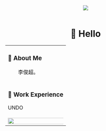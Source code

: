 <div align="center">

  <!-- dynamic typing effect 动态打字效果 -->
  <div>
    <a href="https://blog.sunguoqi.com/">
      <img src="https://readme-typing-svg.demolab.com?font=Fira+Code&pause=1000&width=435&lines=console.log(%22Hello%2C%20);欢迎来到李俊超的主页&center=true&size=27" />
    </a>
  </div>

  <!-- for beauty 留个空行好看点 -->
  <div>&nbsp;</div>


#  🙋 Hello

<table>
  
<tr><td>

### 🤺 About Me

<p>&emsp;&emsp;李俊超。 </p>

</td></tr>

<tr><td>

### 🏢 Work Experience

UNDO

</td></tr>

<tr><td>

<!-- ########################################## 分割 ########################################## -->
<img width="200%" src="https://cdn.jsdelivr.net/gh/sun0225SUN/sun0225SUN/assets/images/hr.gif" />

<div align="center">
